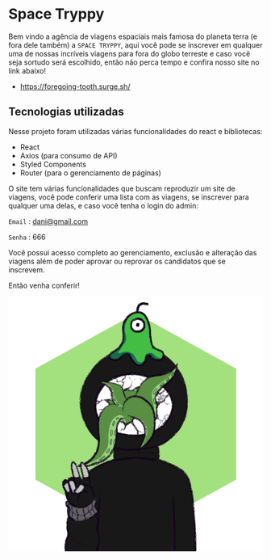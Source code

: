 # Space Tryppy

Bem vindo a agência de viagens espaciais mais famosa do planeta terra (e fora dele também) a `SPACE TRYPPY`, aqui você pode se inscrever em qualquer uma de nossas incríveis viagens para fora do globo terreste e caso você seja sortudo será escolhido, então não perca tempo e confira nosso site no link abaixo!

- https://foregoing-tooth.surge.sh/

## Tecnologias utilizadas
Nesse projeto foram utilizadas várias funcionalidades do react e bibliotecas:

- React
- Axios (para consumo de API)
- Styled Components
- Router (para o gerenciamento de páginas)

O site tem várias funcionalidades que buscam reproduzir um site de viagens, você pode conferir uma lista com as viagens, se inscrever para qualquer uma delas, e caso você tenha o login do admin:

`Email` : dani@gmail.com

`Senha` : 666

Você possui acesso completo ao gerenciamento, exclusão e alteração das viagens além de poder aprovar ou reprovar os candidatos que se inscrevem.

Então venha conferir!

![Logo](https://raw.githubusercontent.com/future4code/Danielle-Kensy/12902b4fb03628ded658776bf6307c9edc2a0963/quinzena9/LabeX/src/img/spacetryppy.png)
